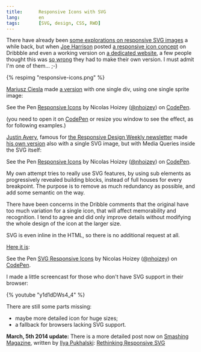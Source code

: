 ```yaml
---
title:      Responsive Icons with SVG
lang:       en
tags:       [SVG, design, CSS, RWD]
---
```


There have already been [some explorations on responsive SVG images](http://blog.cloudfour.com/media-queries-in-svg-images/) a while back, but when [Joe Harrison](http://www.joeharrison.co.uk/) posted [a responsive icon concept](http://dribbble.com/shots/1290195-New-Project-Responsive-Icons) on Dribbble and even a working version on [a dedicated website](http://responsiveicons.co.uk/), a few people thought this was [so wrong](http://xkcd.com/386/) they had to make their own version. I must admit I'm one of them… ;-)

{% respimg "responsive-icons.png" %}

[Mariusz Ciesla](http://mariusz.cc/) made [a version](https://codepen.io/mariusz/pen/azBne) with one single div, using one single sprite image:

<p data-height="480" data-theme-id="2148" data-slug-hash="mRLLzg" data-default-tab="result" data-user="nhoizey" data-embed-version="2" data-pen-title="Responsive Icons" class="codepen">See the Pen <a href="http://codepen.io/nhoizey/pen/mRLLzg/">Responsive Icons</a> by Nicolas Hoizey (<a href="http://codepen.io/nhoizey">@nhoizey</a>) on <a href="http://codepen.io">CodePen</a>.</p>
<script async src="https://production-assets.codepen.io/assets/embed/ei.js"></script>

(you need to open it on [CodePen](https://codepen.io/) or resize you window to see the effect, as for following examples.)

[Justin Avery](http://justinavery.me/), famous for [the Responsive Design Weekly newsletter](http://responsivedesignweekly.com/) made [his own version](http://responsivedesign.is/articles/responsive-icons) also with a single SVG image, but with Media Queries inside the SVG itself:

<p data-height="480" data-theme-id="2148" data-slug-hash="mRLLzg" data-default-tab="result" data-user="nhoizey" data-embed-version="2" data-pen-title="Responsive Icons" class="codepen">See the Pen <a href="https://codepen.io/nhoizey/pen/mRLLzg/">Responsive Icons</a> by Nicolas Hoizey (<a href="https://codepen.io/nhoizey">@nhoizey</a>) on <a href="http://codepen.io">CodePen</a>.</p>
<script async src="https://production-assets.codepen.io/assets/embed/ei.js"></script>

My own attempt tries to really use SVG features, by using sub elements as progressively revealed building blocks, instead of full houses for every breakpoint. The purpose is to remove as much redundancy as possible, and add some semantic on the way.

There have been concerns in the Dribble comments that the original have too much variation for a single icon, that will affect memorability and recognition. I tend to agree and did only improve details without modifying the whole design of the icon at the larger size.

SVG is even inline in the HTML, so there is no additional request at all.

[Here it is](https://codepen.io/nhoizey/pen/ICJvA):

<p data-height="480" data-theme-id="2148" data-slug-hash="ICJvA" data-default-tab="result" data-user="nhoizey" data-embed-version="2" data-pen-title="SVG Responsive Icons" class="codepen">See the Pen <a href="https://codepen.io/nhoizey/pen/ICJvA/">SVG Responsive Icons</a> by Nicolas Hoizey (<a href="https://codepen.io/nhoizey">@nhoizey</a>) on <a href="http://codepen.io">CodePen</a>.</p>
<script async src="https://production-assets.codepen.io/assets/embed/ei.js"></script>

I made a little screencast for those who don't have SVG support in their browser:

{% youtube "y1d1dDWs4_4" %}

There are still some parts missing:

- maybe more detailed icon for huge sizes;
- a fallback for browsers lacking SVG support.

**March, 5th 2014 update:** There is a more detailed post now on [Smashing Magazine](http://smashingmagazine.com/), written by [Ilya Pukhalski](http://blog.pukhalski.com/): [Rethinking Responsive SVG](http://coding.smashingmagazine.com/2014/03/05/rethinking-responsive-svg/)
